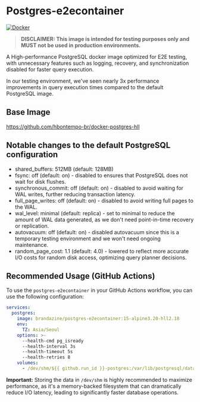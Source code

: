 # Postgres-e2econtainer

[![Docker](https://img.shields.io/docker/pulls/brandazine/postgres-e2econtainer.svg)](https://hub.docker.com/r/brandazine/postgres-e2econtainer)

> **DISCLAIMER: This image is intended for testing purposes only and MUST not be used in production environments.**

A High-performance PostgreSQL docker image optimized for E2E testing, with unnecessary features such as logging, recovery, and synchronization disabled for faster query execution.

In our testing environment, we've seen nearly 3x performance improvements in query execution times compared to the default PostgreSQL image.

## Base Image

https://github.com/hbontempo-br/docker-postgres-hll

## Notable changes to the default PostgreSQL configuration

- shared_buffers: 512MB (default: 128MB)
- fsync: off (default: on) - disabled to ensures that PostgreSQL does not wait for disk flushes.
- synchronous_commit: off (default: on) - disabled to avoid waiting for WAL writes, further reducing transaction latency.
- full_page_writes: off (default: on) - disabled to avoid writing full pages to the WAL.
- wal_level: minimal (default: replica) - set to minimal to reduce the amount of WAL data generated, as we don't need point-in-time recovery or replication.
- autovacuum: off (default: on) - disabled autovacuum since this is a temporary testing environment and we won't need ongoing maintenance.
- random_page_cost: 1.1 (default: 4.0) - lowered to reflect more accurate I/O costs for random disk access, optimizing query planner decisions.

## Recommended Usage (GitHub Actions)

To use the `postgres-e2econtainer` in your GitHub Actions workflow, you can use the following configuration:

```yaml
services:
  postgres:
    image: brandazine/postgres-e2econtainer:15-alpine3.20-hll2.18
    env:
      TZ: Asia/Seoul
    options: >-
      --health-cmd pg_isready
      --health-interval 3s
      --health-timeout 5s
      --health-retries 8
    volumes:
      - /dev/shm/${{ github.run_id }}-postgres:/var/lib/postgresql/data
```

**Important:** Storing the data in `/dev/shm` is highly recommended to maximize performance,
as it's a memory-backed filesystem that can dramatically reduce I/O latency,
leading to significantly faster database operations.
